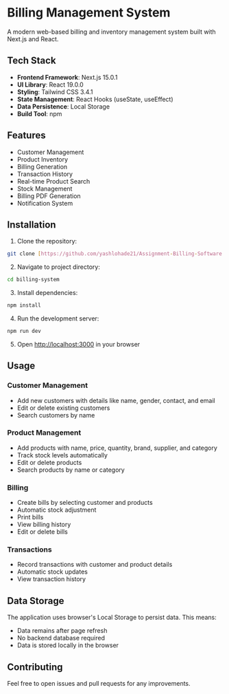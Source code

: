 # Billing Management System

A modern web-based billing and inventory management system built with Next.js and React.

## Tech Stack

- **Frontend Framework**: Next.js 15.0.1
- **UI Library**: React 19.0.0
- **Styling**: Tailwind CSS 3.4.1
- **State Management**: React Hooks (useState, useEffect)
- **Data Persistence**: Local Storage
- **Build Tool**: npm

## Features

- Customer Management
- Product Inventory
- Billing Generation
- Transaction History
- Real-time Product Search
- Stock Management
- Billing PDF Generation
- Notification System

## Installation

1. Clone the repository:
```bash
git clone [https://github.com/yashlohade21/Assignment-Billing-Software.git]
```

2. Navigate to project directory:
```bash
cd billing-system
```

3. Install dependencies:
```bash
npm install
```

4. Run the development server:
```bash
npm run dev
```

5. Open [http://localhost:3000](http://localhost:3000) in your browser

## Usage

### Customer Management
- Add new customers with details like name, gender, contact, and email
- Edit or delete existing customers
- Search customers by name

### Product Management
- Add products with name, price, quantity, brand, supplier, and category
- Track stock levels automatically
- Edit or delete products
- Search products by name or category

### Billing
- Create bills by selecting customer and products
- Automatic stock adjustment
- Print bills
- View billing history
- Edit or delete bills

### Transactions
- Record transactions with customer and product details
- Automatic stock updates
- View transaction history

## Data Storage
The application uses browser's Local Storage to persist data. This means:
- Data remains after page refresh
- No backend database required
- Data is stored locally in the browser

## Contributing
Feel free to open issues and pull requests for any improvements.
